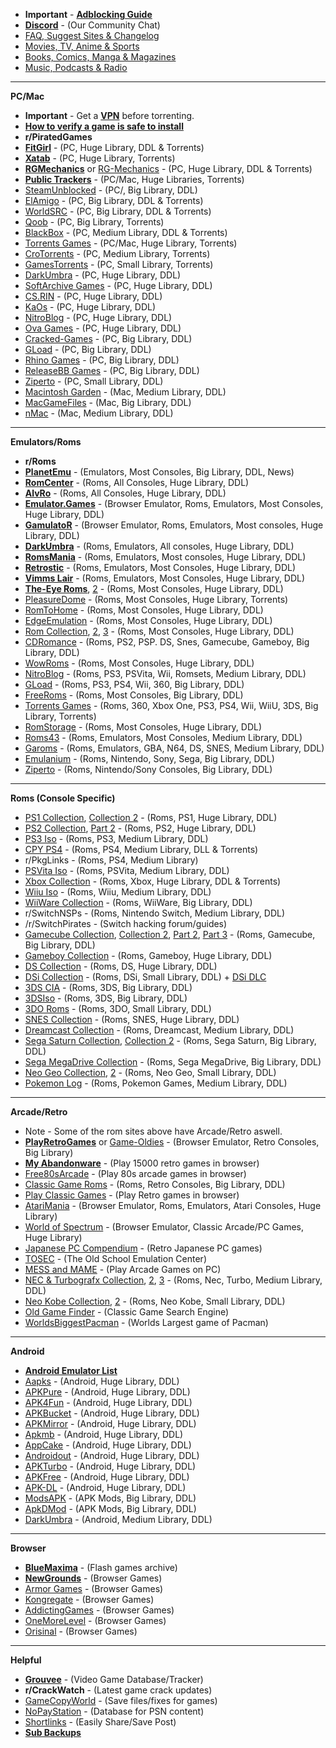 * **Important** - [**Adblocking Guide**](https://github.com/freemediaheckyeah/streaming/wiki/Adblockers) 
* **[Discord](https://discord.gg/vgnaeka)** - (Our Community Chat)
* [FAQ, Suggest Sites & Changelog](https://redd.it/emesmu) 
* [Movies, TV, Anime & Sports](https://redd.it/a2csq0)
* [Books, Comics, Manga & Magazines](https://redd.it/cveubp)
* [Music, Podcasts & Radio](https://redd.it/dhw2lh)

***

**PC/Mac**

* **Important** - Get a [**VPN**](https://github.com/freemediaheckyeah/streaming/wiki/VPNS) before torrenting. 
* **[How to verify a game is safe to install](https://www.reddit.com/r/Piracy/wiki/vetting_game_downloads)**
* **r/PiratedGames**
* [**FitGirl**](https://tinyurl.com/h6e7wye) - (PC, Huge Library, DDL & Torrents)
* [**Xatab**](https://tinyurl.com/y58mjdw2) - (PC, Huge Library, Torrents)
* [**RGMechanics**](https://tinyurl.com/y64een9v) or [RG-Mechanics](https://tinyurl.com/yy2pxng2) - (PC, Huge Library, DDL & Torrents)
* [**Public Trackers**](https://tinyurl.com/y2rfhvsy) - (PC/Mac, Huge Libraries, Torrents)
* [SteamUnblocked](https://tinyurl.com/vofj2ha) - (PC/, Big Library, DDL)
* [ElAmigo](https://tinyurl.com/y2cz9azw) - (PC, Big Library, DDL & Torrents)
* [WorldSRC](https://tinyurl.com/yyg6a7o5) - (PC, Big Library, DDL & Torrents)
* [Qoob](https://tinyurl.com/y6c9u4bt) - (PC, Big Library, Torrents)
* [BlackBox](https://tinyurl.com/p5egh5f) - (PC, Medium Library, DDL & Torrents)
* [Torrents Games](https://tinyurl.com/y44gewr4) - (PC/Mac, Huge Library, Torrents) 
* [CroTorrents](https://tinyurl.com/y99lbpok) - (PC, Medium Library, Torrents)
* [GamesTorrents](https://tinyurl.com/y2te47fa) - (PC, Small Library, Torrents)
* [DarkUmbra](https://tinyurl.com/y2phc3qg) - (PC, Huge Library, DDL)
* [SoftArchive Games](https://tinyurl.com/yy3m9nrg) - (PC, Huge Library, DDL)
* [CS.RIN](https://tinyurl.com/y3f398uy) - (PC, Huge Library, DDL)
* [KaOs](https://tinyurl.com/yy3upa5r) - (PC, Huge Library, DDL)
* [NitroBlog](https://tinyurl.com/y22965z7) - (PC, Huge Library, DDL)
* [Ova Games](https://tinyurl.com/ld9xmlg) - (PC, Huge Library, DDL)
* [Cracked-Games](https://tinyurl.com/zgdx354) - (PC, Big Library, DDL)
* [GLoad](https://tinyurl.com/yxnmy9ht) - (PC, Big Library, DDL)
* [Rhino Games](https://tinyurl.com/y4bpder7) - (PC, Big Library, DDL)
* [ReleaseBB Games](https://tinyurl.com/y3dydrtf) - (PC, Big Library, DDL)
* [Ziperto](https://tinyurl.com/y98r5au6) - (PC, Small Library, DDL)
* [Macintosh Garden](https://tinyurl.com/ml37l5) - (Mac, Medium Library, DDL)
* [MacGameFiles](https://tinyurl.com/y6f5lsn3) - (Mac, Big Library, DDL)
* [nMac](https://tinyurl.com/wwbk8ep) - (Mac, Medium Library, DDL)

***

**Emulators/Roms**

* **r/Roms**
* [**PlanetEmu**](https://tinyurl.com/294hy) - (Emulators, Most Consoles, Big Library, DDL, News)
* [**RomCenter**](https://tinyurl.com/y2vy7ur3) - (Roms, All Consoles, Huge Library, DDL)
* [**AlvRo**](https://tinyurl.com/y4pfxr4e) - (Roms, All Consoles, Huge Library, DDL)
* [**Emulator.Games**](https://tinyurl.com/y9bp5bdp) - (Browser Emulator, Roms, Emulators, Most Consoles, Huge Library, DDL)
* [**GamulatoR**](https://tinyurl.com/yxpztvmk) -  (Browser Emulator, Roms, Emulators, Most consoles, Huge Library, DDL)
* [**DarkUmbra**](https://tinyurl.com/y2phc3qg) - (Roms, Emulators, All consoles, Huge Library, DDL)
* [**RomsMania**](https://tinyurl.com/yyy9qjev) - (Roms, Emulators, Most consoles, Huge Library, DDL)
* [**Retrostic**](https://tinyurl.com/y65tpn76) - (Roms, Emulators, Most Consoles, Huge Library, DDL)
* [**Vimms Lair**](https://tinyurl.com/y5eykm25) - (Roms, Emulators, Most Consoles, Huge Library, DDL)
* [**The-Eye Roms**](https://tinyurl.com/y826xk3o), [2](https://tinyurl.com/y6yjsva6) - (Roms, Most Consoles, Huge Library, DDL)
* [PleasureDome](https://tinyurl.com/5kq4ly) - (Roms, Most Consoles, Huge Library, Torrents)
* [RomToHome](https://tinyurl.com/ydhc8lue) - (Roms, Most Consoles, Huge Library, DDL)
* [EdgeEmulation](https://tinyurl.com/y65qwvdk) - (Roms, Most Consoles, Huge Library, DDL)
* [Rom Collection](https://tinyurl.com/hfr9hf7), [2](https://tinyurl.com/yahnya7r), [3](https://tinyurl.com/yy3rwek4) - (Roms, Most Consoles, Huge Library, DDL)
* [CDRomance](https://tinyurl.com/y2ulrop4) - (Roms, PS2, PSP. DS, Snes, Gamecube, Gameboy, Big Library, DDL) 
* [WowRoms](https://tinyurl.com/y5okll28) - (Roms, Most Consoles, Huge Library, DDL)
* [NitroBlog](https://tinyurl.com/y22965z7) - (Roms, PS3, PSVita, Wii, Romsets, Medium Library, DDL)
* [GLoad](https://tinyurl.com/yxnmy9ht) - (Roms, PS3, PS4, Wii, 360, Big Library, DDL)
* [FreeRoms](https://tinyurl.com/y4lcg493) - (Roms, Most Consoles, Big Library, DDL)
* [Torrents Games](https://tinyurl.com/y44gewr4) - (Roms, 360, Xbox One, PS3, PS4, Wii, WiiU, 3DS, Big Library, Torrents)
* [RomStorage](https://tinyurl.com/ycslkrob) - (Roms, Most Consoles, Huge Library, DDL)
* [Roms43](http://roms43.com/) - (Roms, Emulators, Most Consoles, Medium Library, DDL)
* [Garoms](https://tinyurl.com/y32zkm5v) - (Roms, Emulators, GBA, N64, DS, SNES, Medium Library, DDL)
* [Emulanium](https://tinyurl.com/yxnycry5) - (Roms, Nintendo, Sony, Sega, Big Library, DDL)
* [Ziperto](https://tinyurl.com/y98r5au6) - (Roms, Nintendo/Sony Consoles, Big Library, DDL)

***

**Roms (Console Specific)**

* [PS1 Collection](https://tinyurl.com/y29wdtmq), [Collection 2](https://tinyurl.com/y3gc8z48) - (Roms, PS1, Huge Library, DDL)
* [PS2 Collection](https://tinyurl.com/lxolo7e), [Part 2](https://tinyurl.com/y5wcm6l3) - (Roms, PS2, Huge Library, DDL)
* [PS3 Iso](https://tinyurl.com/y68ktfvo) - (Roms, PS3, Medium Library, DDL)
* [CPY PS4](https://tinyurl.com/y5vsdpeh) - (Roms, PS4, Medium Library, DLL & Torrents)
* r/PkgLinks - (Roms, PS4, Medium Library)
* [PSVita Iso](https://tinyurl.com/yykfz3ft) - (Roms, PSVita, Medium Library, DDL)
* [Xbox Collection](https://tinyurl.com/yyp4kywz) - (Roms, Xbox, Huge Library, DDL & Torrents)
* [Wiiu Iso](https://tinyurl.com/y6q3clhg) - (Roms, Wiiu, Medium Library, DDL)
* [WiiWare Collection](https://tinyurl.com/yaxc2n4w) - (Roms, WiiWare, Big Library, DDL)
* r/SwitchNSPs - (Roms, Nintendo Switch, Medium Library, DDL)
* /r/SwitchPirates - (Switch hacking forum/guides)
* [Gamecube Collection](https://tinyurl.com/y2zccvpy), [Collection 2](https://tinyurl.com/yxtucw3r), [Part 2](https://tinyurl.com/y6gdxmtf), [Part 3](https://tinyurl.com/y2n3zzcp) - (Roms, Gamecube, Big Library, DDL) 
* [Gameboy Collection](https://tinyurl.com/y2c2hbpx) - (Roms, Gameboy, Huge Library, DDL)
* [DS Collection](https://tinyurl.com/y6khvlt9) - (Roms, DS, Huge Library, DDL)
* [DSi Collection](https://tinyurl.com/y69jaq2t) - (Roms, DSi, Small Library, DDL) + [DSi DLC](https://tinyurl.com/y4hxeon7)
* [3DS CIA](https://tinyurl.com/y92grpl7) - (Roms, 3DS, Big Library, DDL)
* [3DSIso](https://tinyurl.com/y4hsxunv) - (Roms, 3DS, Big Library, DDL)
* [3DO Roms](https://tinyurl.com/yct36r3h) - (Roms, 3DO, Small Library, DDL)
* [SNES Collection](https://tinyurl.com/y6d98l75) - (Roms, SNES, Huge Library, DDL)
* [Dreamcast  Collection](https://tinyurl.com/yybcdjnm) - (Roms, Dreamcast, Medium Library, DDL)
* [Sega Saturn Collection](https://tinyurl.com/zhlmxst), [Collection 2](https://tinyurl.com/yyldrs56) - (Roms, Sega Saturn, Big Library, DDL)
* [Sega MegaDrive Collection](https://tinyurl.com/y6jt8t82) - (Roms, Sega MegaDrive, Big Library, DDL)
* [Neo Geo Collection](https://tinyurl.com/y2egjqz6), [2](https://tinyurl.com/y2egjqz6) - (Roms, Neo Geo, Small Library, DDL)
* [Pokemon Log](https://tinyurl.com/yx9uuka2) - (Roms, Pokemon Games, Medium Library, DDL)

***

**Arcade/Retro**

* Note - Some of the rom sites above have Arcade/Retro aswell.
* [**PlayRetroGames**](https://tinyurl.com/y65pb8xe) or [Game-Oldies](https://tinyurl.com/d5e9a)  - (Browser Emulator, Retro Consoles, Big Library)
* [**My Abandonware**](https://tinyurl.com/y9qs7bp9) - (Play 15000 retro games in browser)
* [Free80sArcade](https://tinyurl.com/mkuxr8) - (Play 80s arcade games in browser)
* [Classic Game Roms](https://tinyurl.com/l37vfwy) - (Roms, Retro Consoles, Big Library, DDL)
* [Play Classic Games](https://tinyurl.com/y3eb4vnj) - (Play Retro games in browser)
* [AtariMania](https://tinyurl.com/yhh27q6) - (Browser Emulator, Roms, Emulators, Atari Consoles, Huge Library)
* [World of Spectrum](https://tinyurl.com/4ffplqu) - (Browser Emulator, Classic Arcade/PC Games, Huge Library)
* [Japanese PC Compendium](https://tinyurl.com/yy49bumo) - (Retro Japanese PC games)
* [TOSEC](https://tinyurl.com/y35mqd6q) - (The Old School Emulation Center)
* [MESS and MAME](https://tinyurl.com/y4vpzrdf) - (Play Arcade Games on PC)
* [NEC & Turbografx Collection](https://tinyurl.com/y4uc7nyc), [2](https://tinyurl.com/y2vcon45), [3](https://tinyurl.com/y6snnofe) - (Roms, Nec, Turbo, Medium Library, DDL)
* [Neo Kobe Collection](https://tinyurl.com/y3g46fp4), [2](https://tinyurl.com/ycoy38ju) - (Roms, Neo Kobe, Small Library, DDL)
* [Old Game Finder](https://tinyurl.com/yaokjtyw) - (Classic Game Search Engine)
* [WorldsBiggestPacman](https://tinyurl.com/yxvbdph4) - (Worlds Largest game of Pacman)

***

**Android**

* [**Android Emulator List**](https://tinyurl.com/y5kym3pp)
* [Aapks](https://tinyurl.com/yxpcxokk) - (Android, Huge Library, DDL)
* [APKPure](https://tinyurl.com/y5wf54w8)  - (Android, Huge Library, DDL)
* [APK4Fun](https://tinyurl.com/y48mr9kv) - (Android, Huge Library, DDL)
* [APKBucket](https://tinyurl.com/y3avbdmb) - (Android, Huge Library, DDL)
* [APKMirror](https://tinyurl.com/h4gn78s) - (Android, Huge Library, DDL)
* [Apkmb](https://tinyurl.com/y5oegpyg) - (Android, Huge Library, DDL)
* [AppCake](https://tinyurl.com/lrpl7mj) - (Android, Huge Library, DDL)
* [Androidout](https://tinyurl.com/y458z8qw) - (Android, Huge Library, DDL)
* [APKTurbo](https://tinyurl.com/y5s2ad83) - (Android, Huge Library, DDL)
* [APKFree](https://tinyurl.com/yxs48zpz) - (Android, Huge Library, DDL)
* [APK-DL](https://tinyurl.com/y6dzdb8x) - (Android, Huge Library, DDL)
* [ModsAPK](https://tinyurl.com/yyh2s2mt) - (APK Mods, Big Library, DDL)
* [ApkDMod](https://tinyurl.com/y45gvf5p) - (APK Mods, Big Library, DDL)
* [DarkUmbra](https://tinyurl.com/y2phc3qg) - (Android, Medium Library, DDL)

***

**Browser**

* [**BlueMaxima**](https://tinyurl.com/yb7ajhdu) - (Flash games archive)
* [**NewGrounds**](https://tinyurl.com/ychczoy7) - (Browser Games)
* [Armor Games](https://tinyurl.com/3qhn7a4) - (Browser Games)
* [Kongregate](https://tinyurl.com/6tmh6bv) - (Browser Games)
* [AddictingGames](https://tinyurl.com/36vcfbq) - (Browser Games)
* [OneMoreLevel](https://tinyurl.com/434mm) - (Browser Games)
* [Orisinal](https://tinyurl.com/87j) - (Browser Games)

***

**Helpful**

* [**Grouvee**](https://tinyurl.com/yyt4orc4) - (Video Game Database/Tracker)
* **r/CrackWatch** - (Latest game crack updates)
* [GameCopyWorld](https://tinyurl.com/u87cbll) - (Save files/fixes for games)
* [NoPayStation](https://tinyurl.com/yy77g2pb) - (Database for PSN content)
* [Shortlinks](https://github.com/freemediaheckyeah/gaming/wiki/Shareable-Short-Links) - (Easily Share/Save Post)
* [**Sub Backups**](https://github.com/freemediaheckyeah/streaming/wiki/r-freemediaheckyeah-Backups)
